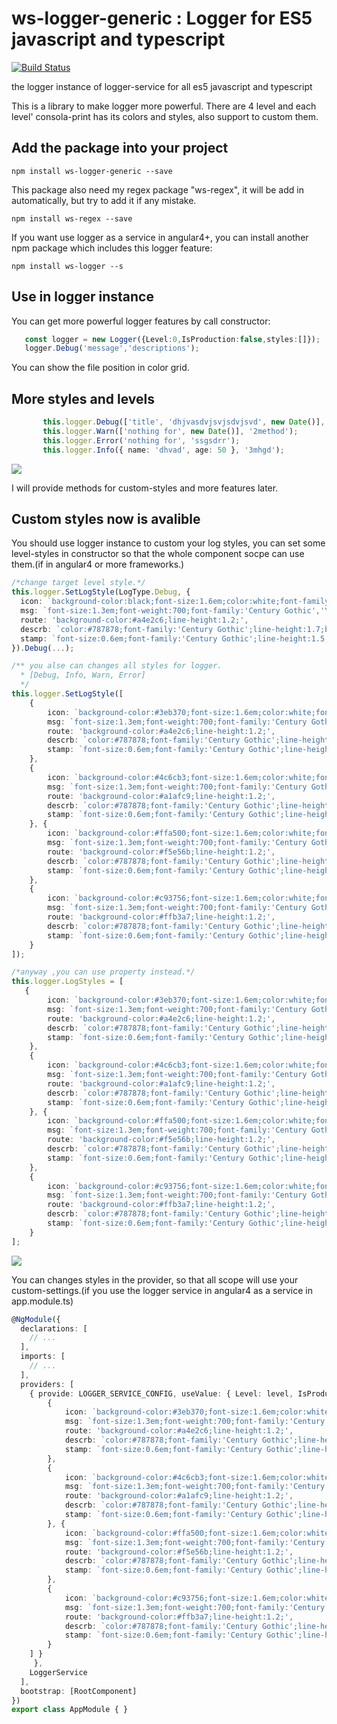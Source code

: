 # ws-logger-generic : Logger  for ES5 javascript and typescript
 [![Build Status](https://travis-ci.org/ws-types/ws-logger-generic.svg?branch=master)](https://travis-ci.org/ws-types/ws-logger-generic)

the logger instance of logger-service for all es5 javascript and typescript

This is a library to make logger more powerful. 
There are 4 level and each level' consola-print has its colors and styles, also support to custom them.

## Add the package into your project
```npm
npm install ws-logger-generic --save
```
This package also need my regex package "ws-regex", it will be add in automatically, but try to add it if any mistake.
```npm
npm install ws-regex --save
```
If you want use logger as a service in angular4+, you can install another npm package which includes this logger feature:
```npm
npm install ws-logger --s
```

 ## Use in logger instance
 You can get more powerful logger features by call constructor:
 ```typescript
    const logger = new Logger({Level:0,IsProduction:false,styles:[]});
    logger.Debug('message','descriptions');
 ```

You can show the file position in color grid.

## More styles and levels
 ```typescript
        this.logger.Debug(['title', 'dhjvasdvjsvjsdvjsvd', new Date()], 'this_method');
        this.logger.Warn(['nothing for', new Date()], '2method');
        this.logger.Error('nothing for', 'ssgsdrr');
        this.logger.Info({ name: 'dhvad', age: 50 }, '3mhgd');
 ```
![](img/003.png)

I will provide methods for custom-styles and more features later.

## Custom styles now is avalible
You should use logger instance to custom your log styles, you can set some level-styles in constructor so that the whole component socpe can use them.(if in angular4 or more frameworks.)
```typescript
/*change target level style.*/
this.logger.SetLogStyle(LogType.Debug, {
  icon: `background-color:black;font-size:1.6em;color:white;font-family:'Century Gothic','YaHei';font-weight:900`,
  msg: `font-size:1.3em;font-weight:700;font-family:'Century Gothic','YaHei';line-height:1.6;`,
  route: 'background-color:#a4e2c6;line-height:1.2;',
  descrb: `color:#787878;font-family:'Century Gothic';line-height:1.7;background-color:#fafafa;`,
  stamp: `font-size:0.6em;font-family:'Century Gothic';line-height:1.5;`
}).Debug(...);

/** you alse can changes all styles for logger.
  * [Debug, Info, Warn, Error]
  */
this.logger.SetLogStyle([
    {
        icon: `background-color:#3eb370;font-size:1.6em;color:white;font-family:'Century Gothic','YaHei';font-weight:900`,
        msg: `font-size:1.3em;font-weight:700;font-family:'Century Gothic','YaHei';line-height:1.6;`,
        route: 'background-color:#a4e2c6;line-height:1.2;',
        descrb: `color:#787878;font-family:'Century Gothic';line-height:1.7;background-color:#fafafa;`,
        stamp: `font-size:0.6em;font-family:'Century Gothic';line-height:1.5;`
    },
    {
        icon: `background-color:#4c6cb3;font-size:1.6em;color:white;font-family:'Century Gothic','YaHei';font-weight:900`,
        msg: `font-size:1.3em;font-weight:700;font-family:'Century Gothic','YaHei';line-height:1.6;`,
        route: 'background-color:#a1afc9;line-height:1.2;',
        descrb: `color:#787878;font-family:'Century Gothic';line-height:1.7;background-color:#fafafa;`,
        stamp: `font-size:0.6em;font-family:'Century Gothic';line-height:1.5;`
    }, {
        icon: `background-color:#ffa500;font-size:1.6em;color:white;font-family:'Century Gothic','YaHei';font-weight:900`,
        msg: `font-size:1.3em;font-weight:700;font-family:'Century Gothic','YaHei';line-height:1.6;`,
        route: 'background-color:#f5e56b;line-height:1.2;',
        descrb: `color:#787878;font-family:'Century Gothic';line-height:1.7;background-color:#fafafa;`,
        stamp: `font-size:0.6em;font-family:'Century Gothic';line-height:1.5;`
    },
    {
        icon: `background-color:#c93756;font-size:1.6em;color:white;font-family:'Century Gothic','YaHei';font-weight:900`,
        msg: `font-size:1.3em;font-weight:700;font-family:'Century Gothic','YaHei';line-height:1.6;`,
        route: 'background-color:#ffb3a7;line-height:1.2;',
        descrb: `color:#787878;font-family:'Century Gothic';line-height:1.7;background-color:#fafafa;`,
        stamp: `font-size:0.6em;font-family:'Century Gothic';line-height:1.5;`
    }
]);

/*anyway ,you can use property instead.*/
this.logger.LogStyles = [
   {
        icon: `background-color:#3eb370;font-size:1.6em;color:white;font-family:'Century Gothic','YaHei';font-weight:900`,
        msg: `font-size:1.3em;font-weight:700;font-family:'Century Gothic','YaHei';line-height:1.6;`,
        route: 'background-color:#a4e2c6;line-height:1.2;',
        descrb: `color:#787878;font-family:'Century Gothic';line-height:1.7;background-color:#fafafa;`,
        stamp: `font-size:0.6em;font-family:'Century Gothic';line-height:1.5;`
    },
    {
        icon: `background-color:#4c6cb3;font-size:1.6em;color:white;font-family:'Century Gothic','YaHei';font-weight:900`,
        msg: `font-size:1.3em;font-weight:700;font-family:'Century Gothic','YaHei';line-height:1.6;`,
        route: 'background-color:#a1afc9;line-height:1.2;',
        descrb: `color:#787878;font-family:'Century Gothic';line-height:1.7;background-color:#fafafa;`,
        stamp: `font-size:0.6em;font-family:'Century Gothic';line-height:1.5;`
    }, {
        icon: `background-color:#ffa500;font-size:1.6em;color:white;font-family:'Century Gothic','YaHei';font-weight:900`,
        msg: `font-size:1.3em;font-weight:700;font-family:'Century Gothic','YaHei';line-height:1.6;`,
        route: 'background-color:#f5e56b;line-height:1.2;',
        descrb: `color:#787878;font-family:'Century Gothic';line-height:1.7;background-color:#fafafa;`,
        stamp: `font-size:0.6em;font-family:'Century Gothic';line-height:1.5;`
    },
    {
        icon: `background-color:#c93756;font-size:1.6em;color:white;font-family:'Century Gothic','YaHei';font-weight:900`,
        msg: `font-size:1.3em;font-weight:700;font-family:'Century Gothic','YaHei';line-height:1.6;`,
        route: 'background-color:#ffb3a7;line-height:1.2;',
        descrb: `color:#787878;font-family:'Century Gothic';line-height:1.7;background-color:#fafafa;`,
        stamp: `font-size:0.6em;font-family:'Century Gothic';line-height:1.5;`
    }
];
```
![](img/004.png)

You can changes styles in the provider, so that all scope will use your custom-settings.(if you use the logger service in angular4 as a service in app.module.ts)

```typescript
@NgModule({
  declarations: [
    // ...
  ],
  imports: [
    // ...
  ],
  providers: [
    { provide: LOGGER_SERVICE_CONFIG, useValue: { Level: level, IsProduction: isProd, styles:[
        {
            icon: `background-color:#3eb370;font-size:1.6em;color:white;font-family:'Century Gothic','YaHei';font-weight:900`,
            msg: `font-size:1.3em;font-weight:700;font-family:'Century Gothic','YaHei';line-height:1.6;`,
            route: 'background-color:#a4e2c6;line-height:1.2;',
            descrb: `color:#787878;font-family:'Century Gothic';line-height:1.7;background-color:#fafafa;`,
            stamp: `font-size:0.6em;font-family:'Century Gothic';line-height:1.5;`
        },
        {
            icon: `background-color:#4c6cb3;font-size:1.6em;color:white;font-family:'Century Gothic','YaHei';font-weight:900`,
            msg: `font-size:1.3em;font-weight:700;font-family:'Century Gothic','YaHei';line-height:1.6;`,
            route: 'background-color:#a1afc9;line-height:1.2;',
            descrb: `color:#787878;font-family:'Century Gothic';line-height:1.7;background-color:#fafafa;`,
            stamp: `font-size:0.6em;font-family:'Century Gothic';line-height:1.5;`
        }, {
            icon: `background-color:#ffa500;font-size:1.6em;color:white;font-family:'Century Gothic','YaHei';font-weight:900`,
            msg: `font-size:1.3em;font-weight:700;font-family:'Century Gothic','YaHei';line-height:1.6;`,
            route: 'background-color:#f5e56b;line-height:1.2;',
            descrb: `color:#787878;font-family:'Century Gothic';line-height:1.7;background-color:#fafafa;`,
            stamp: `font-size:0.6em;font-family:'Century Gothic';line-height:1.5;`
        },
        {
            icon: `background-color:#c93756;font-size:1.6em;color:white;font-family:'Century Gothic','YaHei';font-weight:900`,
            msg: `font-size:1.3em;font-weight:700;font-family:'Century Gothic','YaHei';line-height:1.6;`,
            route: 'background-color:#ffb3a7;line-height:1.2;',
            descrb: `color:#787878;font-family:'Century Gothic';line-height:1.7;background-color:#fafafa;`,
            stamp: `font-size:0.6em;font-family:'Century Gothic';line-height:1.5;`
        }
    ] }
     },
    LoggerService
  ],
  bootstrap: [RootComponent]
})
export class AppModule { }
```